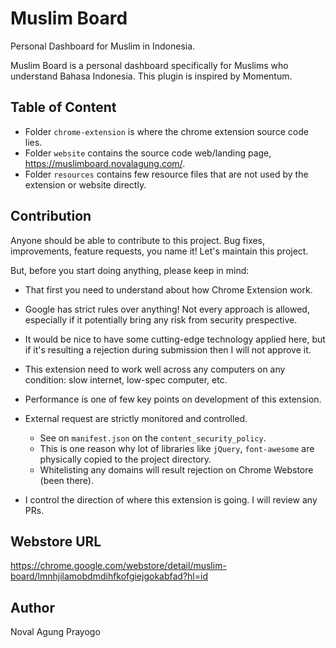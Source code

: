 # Muslim Board

Personal Dashboard for Muslim in Indonesia.

Muslim Board is a personal dashboard specifically for Muslims who understand Bahasa Indonesia. This plugin is inspired by Momentum.

## Table of Content

- Folder `chrome-extension` is where the chrome extension source code lies.
- Folder `website` contains the source code web/landing page, https://muslimboard.novalagung.com/.
- Folder `resources` contains few resource files that are not used by the extension or website directly.

## Contribution

Anyone should be able to contribute to this project. Bug fixes, improvements, feature requests, you name it! Let's maintain this project.

But, before you start doing anything, please keep in mind:

- That first you need to understand about how Chrome Extension work.
- Google has strict rules over anything! Not every approach is allowed, especially if it potentially bring any risk from security prespective.
- It would be nice to have some cutting-edge technology applied here, but if it's resulting a rejection during submission then I will not approve it. 
- This extension need to work well across any computers on any condition: slow internet, low-spec computer, etc.
- Performance is one of few key points on development of this extension.
- External request are strictly monitored and controlled.

    - See on `manifest.json` on the `content_security_policy`.
    - This is one reason why lot of libraries like `jQuery`, `font-awesome` are physically copied to the project directory.
    - Whitelisting any domains will result rejection on Chrome Webstore (been there).

- I control the direction of where this extension is going. I will review any PRs.

## Webstore URL

https://chrome.google.com/webstore/detail/muslim-board/lmnhjilamobdmdihfkofgiejgokabfad?hl=id

## Author

Noval Agung Prayogo
